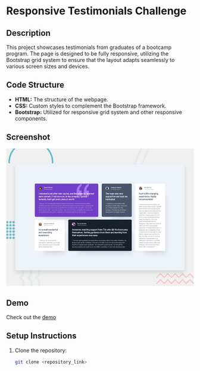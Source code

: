 # Responsive Testimonials Challenge

## Description
This project showcases testimonials from graduates of a bootcamp program. The page is designed to be fully responsive, utilizing the Bootstrap grid system to ensure that the layout adapts seamlessly to various screen sizes and devices.

## Code Structure
- **HTML:** The structure of the webpage.
- **CSS:** Custom styles to complement the Bootstrap framework.
- **Bootstrap:** Utilized for responsive grid system and other responsive components.

## Screenshot
![Desktop Preview](./images/desktop-preview.jpg)

## Demo
Check out the [demo](<your_demo_link>)

## Setup Instructions
1. Clone the repository:
   ```sh
   git clone <repository_link>
